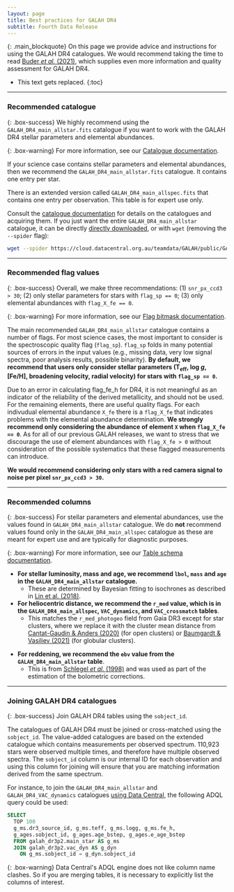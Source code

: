```yaml
---
layout: page
title: Best practices for GALAH DR4
subtitle: Fourth Data Release
---
```



{: .main_blockquote}
On this page we provide advice and instructions for using the GALAH DR4 catalogues. We would recommend taking the time to read [Buder *et al.* (2021)](https://doi.org/10.1093/mnras/stab1242), which supplies even more information and quality assessment for GALAH DR4. 

* This text gets replaced.
{:toc}

---

### Recommended catalogue

{: .box-success}
We highly recommend using the `GALAH_DR4_main_allstar.fits` catalogue if you want to work with the GALAH DR4 stellar parameters and elemental abundances.

{: .box-warning}
For more information, see our [Catalogue documentation](/dr4/the_catalogues).

If your science case contains stellar parameters and elemental abundances, then we recommend the `GALAH_DR4_main_allstar.fits` catalogue. It contains one entry per star.

There is an extended version called `GALAH_DR4_main_allspec.fits` that contains one entry per observation. This table is for expert use only.

Consult the [catalogue documentation](/dr4/the_catalogues) for details on the catalogues and acquiring them. If you just want the entire `GALAH_DR4_main_allstar` catalogue, it can be directly [directly downloaded](https://cloud.datacentral.org.au/teamdata/GALAH/public/GALAH_DR4/catalogs/), or with `wget` (removing the `--spider` flag):

```bash
wget --spider https://cloud.datacentral.org.au/teamdata/GALAH/public/GALAH_DR4/catalogs/GALAH_DR4_main_allstar.fits
```

---

### Recommended flag values

{: .box-success}
Overall, we make three recommendations: (1) `snr_px_ccd3 > 30`; (2) only stellar parameters for stars with `flag_sp == 0`; (3) only elemental abundances with `flag_X_fe == 0`.

{: .box-warning}
For more information, see our [Flag bitmask documentation](/dr4/flags).

The main recommended `GALAH_DR4_main_allstar` catalogue contains a number of flags. For most science cases, the most important to consider is the spectroscopic quality flag (`flag_sp`). `flag_sp` folds in many potential sources of errors in the input values (e.g., missing data, very low signal spectra, poor analysis results, possible binarity). **By default, we recommend that users only consider stellar parameters (T<sub>eff</sub>, log *g*, [Fe/H], broadening velocity, radial velocity) for stars with `flag_sp == 0`.**

Due to an error in calculating flag_fe_h for DR4, it is not meaningful as an indicator of the reliability of the derived metallicity, and should not be used. For the remaining elements, there are useful quality flags. For each indivudual elemental abundance `X_fe` there is a `flag_X_fe` that indicates problems with the elemental abundance determination. **We strongly recommend only considering the abundance of element `X` when `flag_X_fe == 0`**. As for all of our previous GALAH releases, we want to stress that we discourage the use of element abundances with `flag_X_fe > 0` without consideration of the possible systematics that these flagged measurements can introduce.

**We would recommend considering only stars with a red camera signal to noise per pixel `snr_px_ccd3 > 30`.**

---

### Recommended columns

{: .box-success}
For stellar parameters and elemental abundances, use the values found in `GALAH_DR4_main_allstar` catalogue. We do **not** recommend values found only in the `GALAH_DR4_main_allspec` catalogue as these are meant for expert use and are typically for diagnostic purposes.

{: .box-warning}
For more information, see our [Table schema documentation](/dr4/table_schema).
<!---
In the catalogues that constitute GALAH DR4, for many parameters we provide only one value, e.g., for the overall α-element abundance there is just `alpha_fe`. However, some parameters have multiple values calculated by different methods. In this section, we discuss these parameters and in most cases make a recommendation on the value to use.
--->
* **For stellar luminosity, mass and age, we recommend `lbol`, `mass` and `age` in the `GALAH_DR4_main_allstar` catalogue.**
    - These are determined by Bayesian fitting to isochrones as described in [Lin et al. (2018)](https://ui.adsabs.harvard.edu/abs/2018MNRAS.477.2966L/abstract).
* **For heliocentric distance, we recommend the `r_med` value, which is in the `GALAH_DR4_main_allspec`, `VAC_dynamics`, and `VAC_crossmatch` tables**.
    - This matches the `r_med_photogeo` field from Gaia DR3 except for star clusters, where we replace it with the cluster mean distance from [Cantat-Gaudin & Anders (2020)](https://ui.adsabs.harvard.edu/abs/2020A%26A...633A..99C/abstract) (for open clusters) or [Baumgardt & Vasiliev (2021)](https://ui.adsabs.harvard.edu/abs/2021MNRAS.505.5957B/abstract) (for globular clusters).
<!---
    - `distance_bstep` was calculated as part of the estimation of age, mass, radius etc found in the `GALAH_DR3_VAC_ages_v2` catalogue.
    - `distance_bstep` was used for the vast majority of stars (96 per cent) in the calculation of Galactic kinematic and dynamic parameters in `GALAH_DR3_VAC_dynamics_v2`. For the other 4 per cent of the stars we mostly use the photogeometric distances `r_med_photogeo` in the `GALAH_DR3_VAC_GaiaEDR3_v2` table as calculated by [Bailer-Jones *et al.* (2020)](https://doi.org/10.3847/1538-3881/abd806). The distance used for a given spectrum is provided by the `use_dist_flag` in the `GALAH_DR3_VAC_dynamics_v2` table.
    --->
* **For reddening, we recommend the `ebv` value from the `GALAH_DR4_main_allstar` table**.
    - This is from [Schlegel *et al.* (1998)](https://doi.org/10.1086/305772) and was used as part of the estimation of the bolometric corrections.
<!---
* Distinct from the iron abundance ([Fe/H]) calculated from the spectra, the `GALAH_DR3_VAC_ages_v2` table includes the initial and current metallicity of the star (`meh_ini_bstep` and `meh_act_bstep`) as calculated by BSTEP. These values were not used as part of the abundance analysis.

This table summarizies the parameters in GALAH DR4 for which there are multiple values for a given star. We have bolded our recommended column.

| Parameter and<br/>recommended value | `main_allstar` | `main_allspec` | `VAC_ages` | `VAC_rv` | `VAC_GaiaEDR3` |
| :------ |:--- | :--- | :------ |:--- | :--- | :--- |
| Radial velocity:<br/>**`rv_galah`** | **`rv_galah`**,<br/>`rv_gaia_dr2` | **`rv_galah`**,<br/>`rv_gaia_dr2`,<br/>`rv_guess`,<br/>`rv_5854`,<br/>`rv_6708`,<br/>`rv_6722` |  | **`rv_galah`**,<br/>`rv_sme_v2`,<br/>`rv_sme_v1`,<br/>`rv_obst`,<br/>`rv_nogr_obst`,<br/>`dr2_radial_velocity` | `dr2_radial_velocity` |
| Effective Temperature:<br/>**`teff`** | **`teff`**,<br/>`irfm_teff` | **`teff`**,<br/>`irfm_teff`,<br/>`init_teff`,<br/>`teff_guess` | `teff_bstep` |  |  |
| Surface gravity:<br/>**`logg`** | **`logg`** | **`logg`**,<br/>`init_logg`,<br/>`logg_guess` | `logg_bstep` |  |  |
| [Fe/H]:<br/>**`fe_h`** |  **`fe_h`**,<br/>`fe_h_atmo` |  **`fe_h`**,<br/>`fe_h_atmo`,<br/>`init_fe_h_atmo`,<br/>`feh_guess` |  |  |  |
| Broadening velocity:<br/>**`vbroad`** | **`vbroad`**  | **`vbroad`**,<br/>`init_vbroad` |  |  |  |
| Stellar luminosity:<br/>**`log_lum_bstep`** |  | `lbol` | **`log_lum_bstep`** |  |  |
| Stellar mass:<br/>**`m_act_bstep`** |  | `mass` | **`m_act_bstep`**,<br/>`m_ini_bstep` |  |  |
| Stellar age:<br/>**`age_bstep`** |  | `age` | **`age_bstep`** |  |  |
| Distance:<br/>**`distance_bstep`** | `r_est_dr2` | `r_est_dr2` | **`distance_bstep`** |  | `r_med_geo`,<br/>`r_med_photogeo` |
| E(B-V):<br/>**`ebv`** | **`ebv`**,<br/>`irfm_ebv` | **`ebv`**,<br/>`irfm_ebv` | `ebv_bstep` |  |  |
| Parallax  | `parallax_dr2` | `parallax_dr2` |  |  | `parallax`,<br/>`parallax_corr` |
| Metallicity |  |  | `meh_act_bstep`,<br/>`meh_ini_bstep` |  |  |
--->

---

### Joining GALAH DR4 catalogues

{: .box-success}
Join GALAH DR4 tables using the `sobject_id`.

The catalogues of GALAH DR4 must be joined or cross-matched using the `sobject_id`. The value-added catalogues are based on the extended catalogue which contains measurements per observed spectrum. 110,923 stars were observed multiple times, and therefore have multiple observed spectra. The `sobject_id` column is our internal ID for each observation and using this column for joining will ensure that you are matching information derived from the same spectrum.

For instance, to join the `GALAH_DR4_main_allstar` and `GALAH_DR4_VAC_dynamics` catalogues [using Data Central](https://datacentral.org.au/services/query/), the following ADQL query could be used:

```sql
SELECT
  TOP 100
  g_ms.dr3_source_id, g_ms.teff, g_ms.logg, g_ms.fe_h,
  g_ages.sobject_id, g_ages.age_bstep, g_ages.e_age_bstep
  FROM galah_dr3p2.main_star AS g_ms
  JOIN galah_dr3p2.vac_dyn AS g_dyn
  	ON g_ms.sobject_id = g_dyn.sobject_id
```

{: .box-warning}
Data Central's ADQL engine does not like column name clashes. So if you are merging tables, it is necessary to explicitly list the columns of interest.
